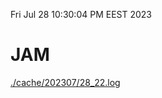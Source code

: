 Fri Jul 28 10:30:04 PM EEST 2023
# JAM
<a href='./cache/202307/28_22.log'>./cache/202307/28_22.log</a>
